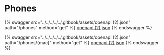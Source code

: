 # Phones

{% swagger src="../../../../../.gitbook/assets/openapi (2).json" path="/phones" method="get" %}
[openapi (2).json](<../../../../../.gitbook/assets/openapi (2).json>)
{% endswagger %}

{% swagger src="../../../../../.gitbook/assets/openapi (2).json" path="/phones/{mac}" method="get" %}
[openapi (2).json](<../../../../../.gitbook/assets/openapi (2).json>)
{% endswagger %}
